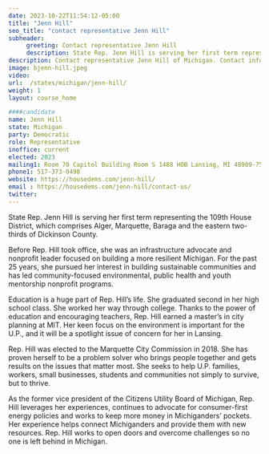 ```yaml
---
date: 2023-10-22T11:54:12-05:00
title: "Jenn Hill"
seo_title: "contact representative Jenn Hill"
subheader:
     greeting: Contact representative Jenn Hill
     description: State Rep. Jenn Hill is serving her first term representing the 109th House District. Before Rep. Hill took office, she was an infrastructure advocate and nonprofit leader focused on building a more resilient Michigan
description: Contact representative Jenn Hill of Michigan. Contact information for Jenn Hill includes email address, phone number, and mailing address.
image: bjenn-hill.jpeg
video:
url:  /states/michigan/jenn-hill/
weight: 1
layout: course_home

####candidate
name: Jenn Hill
state: Michigan
party: Democratic
role: Representative
inoffice: current
elected: 2023
mailing1: Room 70 Capitol Building Room S 1488 HOB Lansing, MI 48909-7514
phone1:	517-373-0498
website: https://housedems.com/jenn-hill/
email : https://housedems.com/jenn-hill/contact-us/
twitter:
---
```


State Rep. Jenn Hill is serving her first term representing the 109th House District, which comprises Alger, Marquette, Baraga and the eastern two-thirds of Dickinson County.

Before Rep. Hill took office, she was an infrastructure advocate and nonprofit leader focused on building a more resilient Michigan. For the past 25 years, she pursued her interest in building sustainable communities and has led community-focused environmental, public health and youth mentorship nonprofit programs.

Education is a huge part of Rep. Hill’s life. She graduated second in her high school class. She worked her way through college. Thanks to the power of education and encouraging teachers, Rep. Hill earned a master’s in city planning at MIT. Her keen focus on the environment is important for the U.P., and it will be a spotlight issue of concern for her in Lansing.

Rep. Hill was elected to the Marquette City Commission in 2018. She has proven herself to be a problem solver who brings people together and gets results on the issues that matter most. She seeks to help U.P. families, workers, small businesses, students and communities not simply to survive, but to thrive.

As the former vice president of the Citizens Utility Board of Michigan, Rep. Hill leverages her experiences, continues to advocate for consumer-first energy policies and works to keep more money in Michiganders’ pockets. Her experience helps connect Michiganders and provide them with new resources. Rep. Hill works to open doors and overcome challenges so no one is left behind in Michigan.

